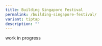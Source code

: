 ```yaml
---
title: Building Singapore Festival
permalink: /building-singapore-festival/
variant: tiptap
description: ""
---
```

<p>work in progress</p>
<p></p>